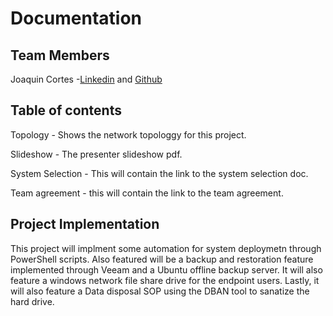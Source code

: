 # Documentation
## Team Members
Joaquin Cortes -[Linkedin](www.linkedin.com/in/joaquincortes) and [Github](https://github.com/CortJ18)
## Table of contents
Topology - Shows the network topologgy for this project.

Slideshow - The presenter slideshow pdf.

System Selection - This will contain the link to the system selection doc.

Team agreement - this will contain the link to the team agreement.

## Project Implementation
This project will implment some automation for system deploymetn through PowerShell scripts. Also featured will be a backup and restoration feature implemented through Veeam and a Ubuntu offline backup server. It will also feature a windows network file share drive for the endpoint users. Lastly, it will also feature a Data disposal SOP using the DBAN tool to sanatize the hard drive.
